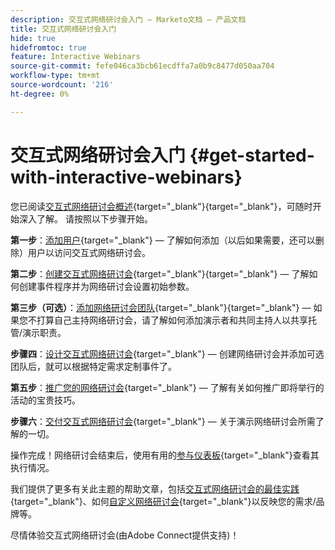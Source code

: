 ```yaml
---
description: 交互式网络研讨会入门 — Marketo文档 — 产品文档
title: 交互式网络研讨会入门
hide: true
hidefromtoc: true
feature: Interactive Webinars
source-git-commit: fefe046ca3bcb61ecdffa7a0b9c8477d050aa704
workflow-type: tm+mt
source-wordcount: '216'
ht-degree: 0%

---
```


# 交互式网络研讨会入门 {#get-started-with-interactive-webinars}

您已阅读[交互式网络研讨会概述](/help/marketo/product-docs/demand-generation/events/interactive-webinars/interactive-webinars-overview.md){target="_blank"}{target="_blank"}，可随时开始深入了解。 请按照以下步骤开始。

<p>

**第一步**：[添加用户](/help/marketo/product-docs/demand-generation/events/interactive-webinars/user-and-license-management.md#add-a-user){target="_blank"} — 了解如何添加（以后如果需要，还可以删除）用户以访问交互式网络研讨会。

**第二步**：[创建交互式网络研讨会](/help/marketo/product-docs/demand-generation/events/interactive-webinars/create-an-interactive-webinar.md){target="_blank"}{target="_blank"} — 了解如何创建事件程序并为网络研讨会设置初始参数。

**第三步（可选）**：[添加网络研讨会团队](/help/marketo/product-docs/demand-generation/events/interactive-webinars/add-a-webinar-team.md){target="_blank"}{target="_blank"} — 如果您不打算自己主持网络研讨会，请了解如何添加演示者和共同主持人以共享托管/演示职责。

**步骤四**：[设计交互式网络研讨会](/help/marketo/product-docs/demand-generation/events/interactive-webinars/designing-interactive-webinars.md){target="_blank"} — 创建网络研讨会并添加可选团队后，就可以根据特定需求定制事件了。

**第五步**：[推广您的网络研讨会](/help/marketo/product-docs/demand-generation/events/interactive-webinars/promoting-an-interactive-webinar.md){target="_blank"} — 了解有关如何推广即将举行的活动的宝贵技巧。

**步骤六**：[交付交互式网络研讨会](/help/marketo/product-docs/demand-generation/events/interactive-webinars/deliver-an-interactive-webinar.md){target="_blank"} — 关于演示网络研讨会所需了解的一切。

<p>

操作完成！网络研讨会结束后，使用有用的[参与仪表板](/help/marketo/product-docs/demand-generation/events/interactive-webinars/engagement-dashboard.md){target="_blank"}查看其执行情况。

我们提供了更多有关此主题的帮助文章，包括[交互式网络研讨会的最佳实践](/help/marketo/product-docs/demand-generation/events/interactive-webinars/best-practices-for-interactive-webinars.md){target="_blank"}、如何[自定义网络研讨会](/help/marketo/product-docs/demand-generation/events/interactive-webinars/customization.md){target="_blank"}以反映您的需求/品牌等。

尽情体验交互式网络研讨会(由Adobe Connect提供支持)！
